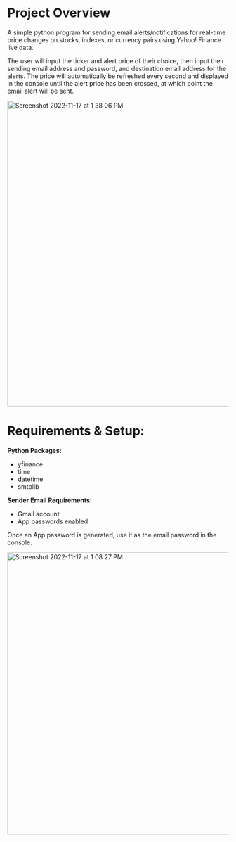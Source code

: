 # Project Overview

A simple python program for sending email alerts/notifications for real-time price changes on stocks, indexes, or currency pairs using Yahoo! Finance live data.

The user will input the ticker and alert price of their choice, then input their sending email address and password, and destination email address for the alerts. The price will automatically be refreshed every second and displayed in the console until the alert price has been crossed, at which point the email alert will be sent.

<img width="695" alt="Screenshot 2022-11-17 at 1 38 06 PM" src="https://user-images.githubusercontent.com/98411949/202531347-b309b6cb-493c-405d-b14e-15c3545b5e04.png">

# Requirements & Setup:

<b>Python Packages:</b>
 - yfinance
 - time
 - datetime
 - smtplib
 
<b>Sender Email Requirements:</b>
 - Gmail account
 - App passwords enabled
 
 Once an App password is generated, use it as the email password in the console.
 
<img width="642" alt="Screenshot 2022-11-17 at 1 08 27 PM" src="https://user-images.githubusercontent.com/98411949/202529680-27e8df4a-243d-4234-a282-7993af8b0027.png">
